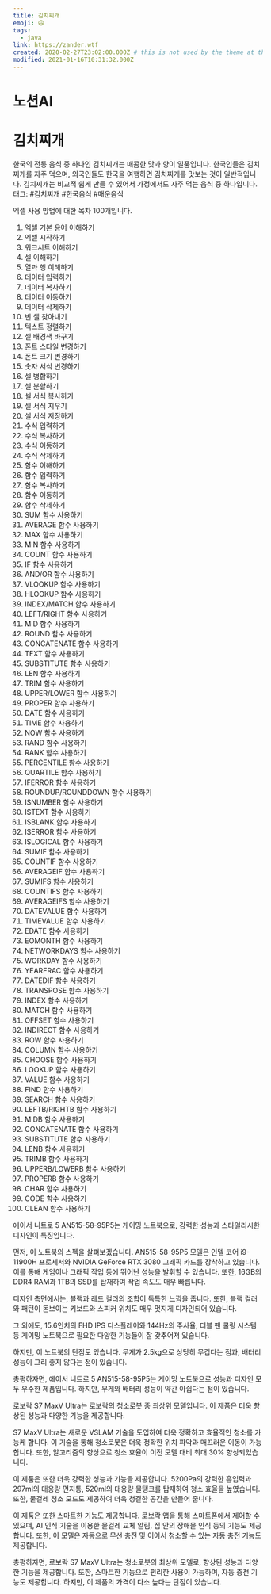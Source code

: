 ```yaml
---
title: 김치찌개
emoji: 😃
tags:
  - java
link: https://zander.wtf
created: 2020-02-27T23:02:00.000Z # this is not used by the theme at the moment
modified: 2021-01-16T10:31:32.000Z
---
```


# 노션AI

# 김치찌개

한국의 전통 음식 중 하나인 김치찌개는 매콤한 맛과 향이 일품입니다. 한국인들은 김치찌개를 자주 먹으며, 외국인들도 한국을 여행하면 김치찌개를 맛보는 것이 일반적입니다. 김치찌개는 비교적 쉽게 만들 수 있어서 가정에서도 자주 먹는 음식 중 하나입니다.
태그: #김치찌개 #한국음식 #매운음식

엑셀 사용 방법에 대한 목차 100개입니다.

1. 엑셀 기본 용어 이해하기
2. 엑셀 시작하기
3. 워크시트 이해하기
4. 셀 이해하기
5. 열과 행 이해하기
6. 데이터 입력하기
7. 데이터 복사하기
8. 데이터 이동하기
9. 데이터 삭제하기
10. 빈 셀 찾아내기
11. 텍스트 정렬하기
12. 셀 배경색 바꾸기
13. 폰트 스타일 변경하기
14. 폰트 크기 변경하기
15. 숫자 서식 변경하기
16. 셀 병합하기
17. 셀 분할하기
18. 셀 서식 복사하기
19. 셀 서식 지우기
20. 셀 서식 저장하기
21. 수식 입력하기
22. 수식 복사하기
23. 수식 이동하기
24. 수식 삭제하기
25. 함수 이해하기
26. 함수 입력하기
27. 함수 복사하기
28. 함수 이동하기
29. 함수 삭제하기
30. SUM 함수 사용하기
31. AVERAGE 함수 사용하기
32. MAX 함수 사용하기
33. MIN 함수 사용하기
34. COUNT 함수 사용하기
35. IF 함수 사용하기
36. AND/OR 함수 사용하기
37. VLOOKUP 함수 사용하기
38. HLOOKUP 함수 사용하기
39. INDEX/MATCH 함수 사용하기
40. LEFT/RIGHT 함수 사용하기
41. MID 함수 사용하기
42. ROUND 함수 사용하기
43. CONCATENATE 함수 사용하기
44. TEXT 함수 사용하기
45. SUBSTITUTE 함수 사용하기
46. LEN 함수 사용하기
47. TRIM 함수 사용하기
48. UPPER/LOWER 함수 사용하기
49. PROPER 함수 사용하기
50. DATE 함수 사용하기
51. TIME 함수 사용하기
52. NOW 함수 사용하기
53. RAND 함수 사용하기
54. RANK 함수 사용하기
55. PERCENTILE 함수 사용하기
56. QUARTILE 함수 사용하기
57. IFERROR 함수 사용하기
58. ROUNDUP/ROUNDDOWN 함수 사용하기
59. ISNUMBER 함수 사용하기
60. ISTEXT 함수 사용하기
61. ISBLANK 함수 사용하기
62. ISERROR 함수 사용하기
63. ISLOGICAL 함수 사용하기
64. SUMIF 함수 사용하기
65. COUNTIF 함수 사용하기
66. AVERAGEIF 함수 사용하기
67. SUMIFS 함수 사용하기
68. COUNTIFS 함수 사용하기
69. AVERAGEIFS 함수 사용하기
70. DATEVALUE 함수 사용하기
71. TIMEVALUE 함수 사용하기
72. EDATE 함수 사용하기
73. EOMONTH 함수 사용하기
74. NETWORKDAYS 함수 사용하기
75. WORKDAY 함수 사용하기
76. YEARFRAC 함수 사용하기
77. DATEDIF 함수 사용하기
78. TRANSPOSE 함수 사용하기
79. INDEX 함수 사용하기
80. MATCH 함수 사용하기
81. OFFSET 함수 사용하기
82. INDIRECT 함수 사용하기
83. ROW 함수 사용하기
84. COLUMN 함수 사용하기
85. CHOOSE 함수 사용하기
86. LOOKUP 함수 사용하기
87. VALUE 함수 사용하기
88. FIND 함수 사용하기
89. SEARCH 함수 사용하기
90. LEFTB/RIGHTB 함수 사용하기
91. MIDB 함수 사용하기
92. CONCATENATE 함수 사용하기
93. SUBSTITUTE 함수 사용하기
94. LENB 함수 사용하기
95. TRIMB 함수 사용하기
96. UPPERB/LOWERB 함수 사용하기
97. PROPERB 함수 사용하기
98. CHAR 함수 사용하기
99. CODE 함수 사용하기
100. CLEAN 함수 사용하기

에이서 니트로 5 AN515-58-95P5는 게이밍 노트북으로, 강력한 성능과 스타일리시한 디자인이 특징입니다.

먼저, 이 노트북의 스펙을 살펴보겠습니다. AN515-58-95P5 모델은 인텔 코어 i9-11900H 프로세서와 NVIDIA GeForce RTX 3080 그래픽 카드를 장착하고 있습니다. 이를 통해 게임이나 그래픽 작업 등에 뛰어난 성능을 발휘할 수 있습니다. 또한, 16GB의 DDR4 RAM과 1TB의 SSD를 탑재하여 작업 속도도 매우 빠릅니다.

디자인 측면에서는, 블랙과 레드 컬러의 조합이 독특한 느낌을 줍니다. 또한, 블랙 컬러와 패턴이 돋보이는 키보드와 스피커 위치도 매우 멋지게 디자인되어 있습니다.

그 외에도, 15.6인치의 FHD IPS 디스플레이와 144Hz의 주사율, 더블 팬 쿨링 시스템 등 게이밍 노트북으로 필요한 다양한 기능들이 잘 갖추어져 있습니다.

하지만, 이 노트북의 단점도 있습니다. 무게가 2.5kg으로 상당히 무겁다는 점과, 배터리 성능이 그리 좋지 않다는 점이 있습니다.

총평하자면, 에이서 니트로 5 AN515-58-95P5는 게이밍 노트북으로 성능과 디자인 모두 우수한 제품입니다. 하지만, 무게와 배터리 성능이 약간 아쉽다는 점이 있습니다.

로보락 S7 MaxV Ultra는 로보락의 청소로봇 중 최상위 모델입니다. 이 제품은 더욱 향상된 성능과 다양한 기능을 제공합니다.

S7 MaxV Ultra는 새로운 VSLAM 기술을 도입하여 더욱 정확하고 효율적인 청소를 가능케 합니다. 이 기술을 통해 청소로봇은 더욱 정확한 위치 파악과 매끄러운 이동이 가능합니다. 또한, 알고리즘의 향상으로 청소 효율이 이전 모델 대비 최대 30% 향상되었습니다.

이 제품은 또한 더욱 강력한 성능과 기능을 제공합니다. 5200Pa의 강력한 흡입력과 297ml의 대용량 먼지통, 520ml의 대용량 물탱크를 탑재하여 청소 효율을 높였습니다. 또한, 물걸레 청소 모드도 제공하여 더욱 청결한 공간을 만들어 줍니다.

이 제품은 또한 스마트한 기능도 제공합니다. 로보락 앱을 통해 스마트폰에서 제어할 수 있으며, AI 인식 기술을 이용한 물걸레 교체 알림, 집 안의 장애물 인식 등의 기능도 제공합니다. 또한, 이 모델은 자동으로 무선 충전 및 이어서 청소할 수 있는 자동 충전 기능도 제공합니다.

총평하자면, 로보락 S7 MaxV Ultra는 청소로봇의 최상위 모델로, 향상된 성능과 다양한 기능을 제공합니다. 또한, 스마트한 기능으로 편리한 사용이 가능하며, 자동 충전 기능도 제공합니다. 하지만, 이 제품의 가격이 다소 높다는 단점이 있습니다.
